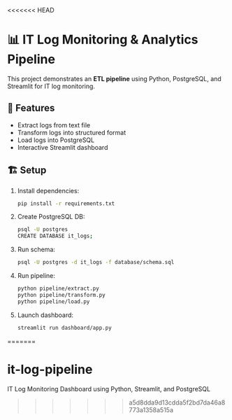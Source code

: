 <<<<<<< HEAD
# 📊 IT Log Monitoring & Analytics Pipeline

This project demonstrates an **ETL pipeline** using Python, PostgreSQL, and Streamlit for IT log monitoring.

## 🚀 Features
- Extract logs from text file
- Transform logs into structured format
- Load logs into PostgreSQL
- Interactive Streamlit dashboard

## 🏗️ Setup
1. Install dependencies:
   ```bash
   pip install -r requirements.txt
   ```
2. Create PostgreSQL DB:
   ```bash
   psql -U postgres
   CREATE DATABASE it_logs;
   ```
3. Run schema:
   ```bash
   psql -U postgres -d it_logs -f database/schema.sql
   ```
4. Run pipeline:
   ```bash
   python pipeline/extract.py
   python pipeline/transform.py
   python pipeline/load.py
   ```
5. Launch dashboard:
   ```bash
   streamlit run dashboard/app.py
   ```
=======
# it-log-pipeline
IT Log Monitoring Dashboard using Python, Streamlit, and PostgreSQL
>>>>>>> a5d8dda9d13cdda5f2bd7da46a8773a1358a515a
